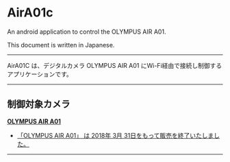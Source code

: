# AirA01c

An android application to control the OLYMPUS AIR A01.

This document is written in Japanese.

-----------

AirA01C は、デジタルカメラ OLYMPUS AIR A01 にWi-Fi経由で接続し制御するアプリケーションです。

-----------

## 制御対象カメラ

[**OLYMPUS AIR A01**](https://jp.omsystem.com/cms/record/dslr/a01/index.pdf)

- [「OLYMPUS AIR A01」 は 2018年 3月 31日をもって販売を終了いたしました。](https://digital-faq.jp.omsystem.com/faq/public/app/servlet/relatedqa?QID=005796)


-----------
